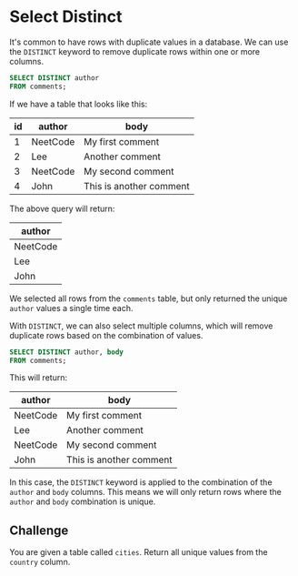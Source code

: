 # Select Distinct

It's common to have rows with duplicate values in a database. We can use the `DISTINCT` keyword to remove duplicate rows within one or more columns.

```sql
SELECT DISTINCT author
FROM comments;
```

If we have a table that looks like this:

| id  | author    | body                          |
|-----|-----------|-------------------------------|
| 1   | NeetCode  | My first comment              |
| 2   | Lee       | Another comment               |
| 3   | NeetCode  | My second comment             |
| 4   | John      | This is another comment       |

The above query will return:

| author    |
|-----------|
| NeetCode  |
| Lee       |
| John      |

We selected all rows from the `comments` table, but only returned the unique `author` values a single time each.

With `DISTINCT`, we can also select multiple columns, which will remove duplicate rows based on the combination of values.

```sql
SELECT DISTINCT author, body
FROM comments;
```

This will return:

| author    | body                          |
|-----------|-------------------------------|
| NeetCode  | My first comment              |
| Lee       | Another comment               |
| NeetCode  | My second comment             |
| John      | This is another comment       |

In this case, the `DISTINCT` keyword is applied to the combination of the `author` and `body` columns. This means we will only return rows where the `author` and `body` combination is unique.

## Challenge

You are given a table called `cities`. Return all unique values from the `country` column.
